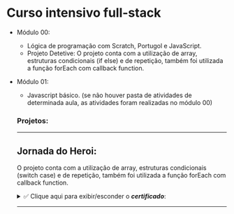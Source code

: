 # Curso intensivo full-stack

- Módulo 00:
  * Lógica de programação com Scratch, Portugol e JavaScript.
  * Projeto Detetive: O projeto conta com a utilização de array, estruturas condicionais (if else) e de repetição, também foi utilizada a função forEach com callback function.
  
- Módulo 01:
  * Javascript básico. (se não houver pasta de atividades de determinada aula, as atividades foram realizadas no módulo 00)
  ### Projetos:
   
  ***
   ## Jornada do Heroi:
   O projeto conta com a utilização de array, estruturas condicionais (switch case) e de repetição, também foi utilizada a função forEach com callback function.
   
   <details>
   <summary>✅ Clique aqui para exibir/esconder o <b><i>certificado</b></i>: </summary>
 
   ![image](https://user-images.githubusercontent.com/56365639/171666476-07fa5acc-7318-4bf7-823e-c036b975ce4d.png)
 
   </details>
   
     
     

  ***
  
[//]: <> (2. Jokenpo: O projeto conta com laços de repetição, funções, condicionais e tratamento de erro com Try...Catch/Finaly Throw.)

